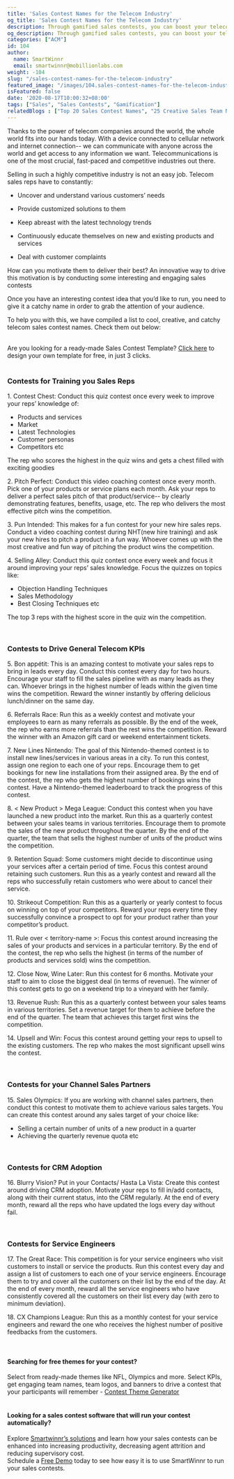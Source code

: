 ```yaml
---
title: 'Sales Contest Names for the Telecom Industry'
og_title: 'Sales Contest Names for the Telecom Industry'
description: Through gamified sales contests, you can boost your telecom sales by 60% and take your sales team’s productivity to the next level. Looking for cool, creative and catchy telecom sales contest names?
og_description: Through gamified sales contests, you can boost your telecom sales by 60% and take your sales team’s productivity to the next level. Looking for cool, creative and catchy telecom sales contest names?
categories: ["ACM"]
id: 104
author:
  name: SmartWinnr
  email: smartwinnr@mobillionlabs.com
weight: -104
slug: "/sales-contest-names-for-the-telecom-industry"
featured_image: "/images/104.sales-contest-names-for-the-telecom-industry.jpg"
isFeatured: false
date: '2020-08-17T10:00:32+08:00'
tags: ["Sales", "Sales Contests", "Gamification"]
relatedBlogs : ["Top 20 Sales Contest Names", "25 Creative Sales Team Names", "23 Sales incentive ideas to keep your sales team motivated", "Sales Contest Communication Template", "Creative Employee Recognition Award Names", "How to Launch a Sales Contest"]
---
```


Thanks to the power of telecom companies around the world, the whole world fits into our hands today. With a device connected to cellular network and internet connection-- we can communicate with anyone across the world and get access to any information we want.
Telecommunications is one of the most crucial, fast-paced and competitive industries out there.

Selling in such a highly competitive industry is not an easy job. Telecom sales reps have to constantly:

* Uncover and understand various customers’ needs 

* Provide customized solutions to them

* Keep abreast with the latest technology trends

* Continuously educate themselves on new and existing products and services

* Deal with customer complaints 

How can you motivate them to deliver their best? An innovative way to drive this motivation is by conducting some interesting and engaging sales contests 

<!-- For creative sales contest ideas, make sure to check out our articles below:

<div class="ml-margin-bottom10"> 
<a href="https://www.smartwinnr.com/post/how-to-run-a-march-madness-contest-the-step-by-step-guide/" target="_blank" class="ml-desc-text">How to Run a March Madness Contest - The Step by Step Guide</a><br><br>
<a href="https://www.smartwinnr.com/post/sales-contests-for-winter/" target="_blank" class="ml-desc-text">5 Sales Contests for Winter</a><br><br>
<a href="https://www.smartwinnr.com/post/5-sales-contest-for-summer/" target="_blank" class="ml-desc-text">5 Sales Contest for Summer</a><br><br>
<a href="https://www.smartwinnr.com/post/9-proven-sales-contests-that-drive-productivity/" target="_blank" class="ml-desc-text">9 Proven Sales Contests that Drive Productivity</a>
</div> -->

Once you have an interesting contest idea that you’d like to run, you need to give it a catchy name in order to grab the attention of your audience. 

To help you with this, we have compiled a list to cool, creative, and catchy telecom sales contest names. Check them out below:

<br>

<div class="ml_pro_tip ml-margin-top20 ml-margin-bottom20">
  Are you looking for a ready-made <span class="ml_text_bold">Sales Contest Template?</span> <a href="https://tools.smartwinnr.com/#/contest-theme-generator" rel="noreferrer" target="_blank" class="ml_custom_link">Click here</a> to design your own template for free, in just 3 clicks.
</div>

<br>

### **Contests for Training you Sales Reps**

<div class="ml-margin-left10">
  <p><span class="ml_text_bold">1. Contest Chest:</span> Conduct this quiz contest once every week to <span class="ml_highlighted_text">improve your reps’ knowledge</span> of:</p>
  <ul>
    <li>Products and services</li>
    <li>Market</li>
    <li>Latest Technologies</li>
    <li>Customer personas</li>
    <li>Competitors etc</li>
  </ul>
  <p>The rep who scores the highest in the quiz wins and gets a chest filled with exciting goodies</p>
  <p><span class="ml_text_bold">2. Pitch Perfect:</span> Conduct this video coaching contest once every month. Pick one of your products or service plans each month. Ask your reps to deliver a <span class="ml_highlighted_text">perfect sales pitch</span> of that product/service-- by clearly demonstrating features, benefits, usage, etc. The rep who delivers the most effective pitch wins the competition.</p>
  <p><span class="ml_text_bold">3. Pun Intended:</span> This makes for a fun contest for your new hire sales reps. Conduct a video coaching contest during NHT(new hire training) and ask your <span class="ml_highlighted_text">new hires to pitch a product</span> in a fun way. Whoever comes up with the most creative and fun way of pitching the product wins the competition.</p>
  <p><span class="ml_text_bold">4. Selling Alley:</span> Conduct this quiz contest once every week and focus it around <span class="ml_highlighted_text">improving your reps’ sales knowledge.</span> Focus the quizzes on topics like:</p>
  <ul>
    <li>Objection Handling Techniques</li>
    <li>Sales Methodology</li>
    <li>Best Closing Techniques etc</li>
  </ul>
  <p>The top 3 reps with the highest score in the quiz win the competition.</p>
</div>

<!-- <div class="ml-margin-bottom10">Use <a href="https://www.smartwinnr.com/product/targeted-learning/" target="_blank" class="ml-desc-text">SmartWinnr’s Targeted Learning</a> to train, engage and empower your salesforce from a single platform</div> -->

<br>

### **Contests to Drive General Telecom KPIs**

<div class="ml-margin-left10">
  <p><span class="ml_text_bold">5. Bon appétit:</span> This is an amazing contest to motivate your sales reps to bring in leads every day. Conduct this contest every day for two hours.  Encourage your staff to <span class="ml_highlighted_text">fill the sales pipeline</span> with as many leads as they can. Whoever brings in the highest number of leads within the given time wins the competition. Reward the winner instantly by offering delicious lunch/dinner on the same day.</p>
  <p><span class="ml_text_bold">6. Referrals Race:</span> Run this as a weekly contest and motivate your employees to <span class="ml_highlighted_text">earn as many referrals</span> as possible. By the end of the week, the rep who earns more referrals than the rest wins the competition. Reward the winner with an Amazon gift card or weekend entertainment tickets.</p>
  <p><span class="ml_text_bold">7. New Lines Nintendo:</span> The goal of this Nintendo-themed contest is to <span class="ml_highlighted_text">install new lines/services in various areas</span> in a city. To run this contest, assign one region to each one of your reps. Encourage them to get bookings for new line installations from their assigned area. By the end of the contest, the rep who gets the highest number of bookings wins the contest. Have a Nintendo-themed leaderboard to track the progress of this contest.</p>
  <p><span class="ml_text_bold">8. < New Product > Mega League:</span> Conduct this contest when you have <span class="ml_highlighted_text">launched a new product</span> into the market. Run this as a quarterly contest between your sales teams in various territories. Encourage them to promote the sales of the new product throughout the quarter. By the end of the quarter, the team that sells the highest number of units of the product wins the competition.</p>
  <p><span class="ml_text_bold">9. Retention Squad:</span> Some customers might decide to discontinue using your services after a certain period of time. Focus this contest around <span class="ml_highlighted_text">retaining such customers.</span> Run this as a yearly contest and reward all the reps who successfully retain customers who were about to cancel their service.</p>
  <p><span class="ml_text_bold">10. Strikeout Competition:</span> Run this as a quarterly or yearly contest to focus on <span class="ml_highlighted_text">winning on top of your competitors.</span> Reward your reps every time they successfully convince a prospect to opt for your product rather than your competitor’s product.</p>
  <p><span class="ml_text_bold">11. Rule over < territory-name >:</span> Focus this contest around <span class="ml_highlighted_text">increasing the sales</span> of your products and services in a particular territory. By the end of the contest, the rep who sells the highest (in terms of the number of products and services sold) wins the competition.</p>
  <p><span class="ml_text_bold">12. Close Now, Wine Later:</span> Run this contest for 6 months. Motivate your staff to aim to <span class="ml_highlighted_text">close the biggest deal (in terms of revenue).</span> The winner of this contest gets to go on a weekend trip to a vineyard with her family.</p>
  <p><span class="ml_text_bold">13. Revenue Rush:</span> Run this as a quarterly contest between your sales teams in various territories. Set a <span class="ml_highlighted_text">revenue target</span> for them to achieve before the end of the quarter. The team that achieves this target first wins the competition.</p>
  <p><span class="ml_text_bold">14. Upsell and Win:</span> Focus this contest around getting your reps to <span class="ml_highlighted_text">upsell to the existing customers.</span> The rep who makes the most significant upsell wins the contest.</p>
</div>

<br>

### **Contests for your Channel Sales Partners**

<div class="ml-margin-left10">
  <p><span class="ml_text_bold">15. Sales Olympics:</span> If you are working with channel sales partners, then conduct this contest to motivate them to achieve various sales targets. You can create this contest around any sales target of your choice like:</p>
  <ul>
    <li>Selling a certain number of units of a new product in a quarter</li>
    <li>Achieving the quarterly revenue quota etc</li>
  </ul>
</div>

<br>

### **Contests for CRM Adoption**

<div class="ml-margin-left10">
  <p><span class="ml_text_bold">16. Blurry Vision? Put in your Contacts/ Hasta La Vista:</span> Create this contest around driving CRM adoption. Motivate your reps to fill in/add contacts, along with their current status, into the CRM regularly. At the end of every month, reward all the reps who have updated the logs every day without fail.</p>
</div>

<br>

### **Contests for Service Engineers**

<div class="ml-margin-left10">
  <p><span class="ml_text_bold">17. The Great Race:</span> This competition is for your service engineers who visit customers to install or service the products. Run this contest every day and assign a list of customers to each one of your service engineers. Encourage them to try and <span class="ml_highlighted_text">cover all the customers on their list</span> by the end of the day. At the end of every month, reward all the service engineers who have consistently covered all the customers on their list every day (with zero to minimum deviation).</p>
  <p><span class="ml_text_bold">18. CX Champions League:</span> Run this as a monthly contest for your service engineers and reward the one who receives the <span class="ml_highlighted_text">highest number of positive feedbacks</span> from the customers.</p>
</div>

<!-- <div class="ml-margin-bottom10">Finalized a contest and good to go? Before you go ahead and run it, make sure that you create enthusiasm about the contest amongst your audience. Follow our <a href="https://www.smartwinnr.com/post/sales-contest-communication-template/" target="_blank" class="ml-desc-text">sales contest communication template</a> to effectively announce your contest to the participants.</div>

<div class="ml-margin-bottom10">Once your contest is over, focus on presenting creative awards to the contest winners. Read  our article: <a href="https://www.smartwinnr.com/post/creative-employee-recognition-award-names/" target="_blank" class="ml-desc-text">Creative Employee Recognition Award names.</a></div>

<div class="ml-margin-bottom10">Boost your sales by 60% and take your sales team’s productivity to the next level-- all through a single platform: <a href="https://www.smartwinnr.com/product/sales-contest/" target="_blank" class="ml-desc-text">SmartWinnr’s Sales Contest.</a> Give it a try today!</div> -->

<br>

#### **Searching for free themes for your contest?**

<div class="ml-margin-bottom10">Select from ready-made themes like NFL, Olympics and more. Select KPIs, get engaging team names, team logos, and banners to drive a contest that your participants will remember - <a href="https://tools.smartwinnr.com/#/contest-theme-generator" rel="noreferrer" target="_blank" class="ml_custom_link">Contest Theme Generator</a></div> 

<br>

#### **Looking for a sales contest software that will run your contest automatically?**

<div class="ml-margin-bottom10">Explore <a href="https://www.smartwinnr.com/product/sales-contest/" target="_blank" class="ml_custom_link">Smartwinnr’s solutions</a> and learn how your sales contests can be enhanced into increasing productivity, decreasing agent attrition and reducing supervisory cost.</div>

<div class="ml-margin-bottom10">Schedule a <a href="https://www.smartwinnr.com/request-demo/" target="_blank" class="ml_custom_link">Free Demo</a> today to see how easy it is to use SmartWinnr to run your sales contests. </div>